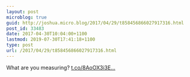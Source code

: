 ```yaml
---
layout: post
microblog: true
guid: http://joshua.micro.blog/2017/04/29/t858456866027917316.html
post_id: 33483
date: 2017-04-30T10:04:00+1100
lastmod: 2019-07-30T17:41:18+1100
type: post
url: /2017/04/29/t858456866027917316.html
---
```

What are you measuring? [t.co/8AoOX3i3E...](https://t.co/8AoOX3i3EX)
